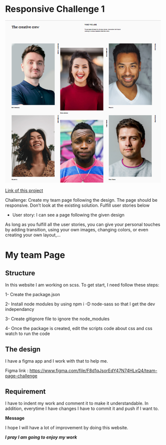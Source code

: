 # Responsive Challenge 1

![screenshot](team-page.png)

[Link of this project](https://affectionate-turing-f5c174.netlify.app/)

Challenge: Create my team page following the design. The page should be responsive. Don’t look at the existing solution. Fulfill user stories below

-   User story: I can see a page following the given design

As long as you fulfill all the user stories, you can give your personal touches by adding transition, using your own images, changing colors, or even creating your own layout,...

# My team Page

## Structure

In this website I am working on scss. To get start, I need follow these steps:

1- Create the package.json 

2- Install node modules by using npm i -D node-sass so that I get the dev independancy

3- Create gitignore file to ignore the node_modules

4- Once the package is created, edit the scripts code about css and css watch to run the code

## The design

I have a figma app and I work with that to help me.

Figma link : https://www.figma.com/file/F8d1qJsorEdY47N74HLxQ4/team-page-challenge

## Requirement

I have to indent my work and comment it to make it understandable. 
In addition, everytime I have changes I have to commit it and push if I want to.

**Message**

I hope I will have a lot of improvement by doing this website.

***I pray I am going to enjoy my work*** 